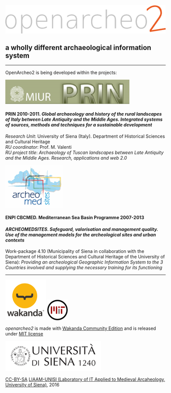 ![##openarcheo2](oa2main/web/images/oa2_hlogo_1024.gif)
## a wholly different archaeological information system ##


----------

OpenArcheo2 is being developed within the projects:


![##PRIN2010-2011](oa2main/web/images/logoPRIN2.gif)

#### PRIN 2010-2011. *Global archaeology and history of the rural landscapes of Italy between Late Antiquity and the Middle Ages. Integrated systems of sources, methods and techniques for a sustainable development*

*Research Unit*: University of Siena (Italy). Department of Historical Sciences and Cultural Heritage<br>
*RU coordinator*: Prof. M. Valenti<br>
*RU project title*: *Archaeology of Tuscan landscapes between Late Antiquity and the Middle Ages. Research, applications and web 2.0*


![##Archeomedsites](oa2main/web/images/archeomedsites_logo.png)

#### ENPI CBCMED. Mediterranean Sea Basin Programme 2007-2013<br>
#### *ARCHEOMEDSITES. Safeguard, valorisation and management quality. Use of the management models for the archeological sites and urban contexts*

Work-package 4.10 (Municipality of Siena in collaboration with the Department of Historical Sciences and Cultural Heritage of the University of Siena): *Providing an archeological Geographic Information System to the 3 Countries involved and supplying the necessary training for its functioning*

****


![##madewithWakanda](oa2main/web/images/wakanda128x128.png)
![##MIT license](oa2main/web/images/mit64x64.png)

*openarcheo2* is made with [Wakanda Community Edition](www.wakanda.org "Wakanda") and  is released under [MIT license](http://www.opensource.org/licenses/MIT "MIT license")<br> 



![##UNISI](oa2main/web/images/unisi_logoh300.png)


[CC-BY-SA](http://creativecommons.org/licenses/by-sa/4.0/ "CC-BY-SA") [LIAAM-UNISI (Laboratory of IT Applied to Medieval Arcaheology, University of Siena)](http://archeologiamedievale.unisi.it "LIAAM-UNISI"), 2016
